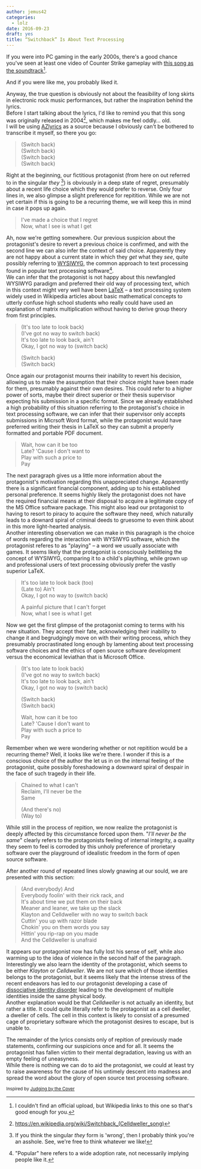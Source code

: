 ```yaml
---
author: jemus42
categories:
  - lolz
date: 2016-09-23
draft: yes
title: “Switchback” Is About Text Processing
---
```


If you were into PC gaming in the early 2000s, there's a good chance you've seen at least one video of Counter Strike gameplay with [this song as the soundtrack](https://www.youtube.com/watch?v=gjIbgUyJISY)[^1].
<!--more-->
And if you were like me, you probably liked it.  

Anyway, the true question is obviously not about the feasibility of long skirts in electronic rock music performances, but rather the inspiration behind the lyrics.  
Before I start talking about the lyrics, I'd like to remind you that this song was originally released in 2004[^2], which makes me feel oddly… old.  
I will be using [AZlyrics](http://www.azlyrics.com/lyrics/celldweller/switchback.html) as a source because I obviously can't be bothered to transcribe it myself, so there you go: 


> (Switch back)  
> (Switch back)  
> (Switch back)  
> (Switch back)

Right at the beginning, our fictitious protagonist (from here on out referred to in the singular *they* [^3]) is obviously in a deep state of regret, presumably about a recent life choice which they would prefer to reverse. Only four lines in, we also glimpse a slight preference for repitition. While we are not yet certain if this is going to be a recurring theme, we will keep this in mind in case it pops up again.  

> I've made a choice that I regret  
> Now, what I see is what I get

Ah, now we're getting somewhere. Our previous suspicion about the protagonist's desire to revert a previous choice is confirmed, and with the second line we can also infer the context of said choice. Apparently they are not happy about a current state in which they *get* what they *see*, quite possibly referring to [WYSIWYG](https://en.wikipedia.org/wiki/WYSIWYG), the common approach to text processing found in popular text processing software[^4].  
We can infer that the protagonist is not happy about this newfangled WYSIWYG paradigm and preferred their old way of processing text, which in this context might very well have been [LaTeX](https://en.wikipedia.org/wiki/LaTeX) – a text processing system widely used in Wikipedia articles about basic mathematical concepts to utterly confuse high school students who really could have used an explanation of matrix multiplication without having to derive group theory from first principles. 

> (It's too late to look back)  
> (I've got no way to switch back)  
> It's too late to look back, ain't  
> Okay, I got no way to (switch back)  
> 
> (Switch back)  
> (Switch back)  

Once again our protagonist mourns their inability to revert his decision, allowing us to make the assumption that their choice might have been made for them, presumably against their own desires. This could refer to a higher power of sorts, maybe their direct superior or their thesis supervisor expecting his submission in a specific format. Since we already established a high probability of this situation referring to the protagonist's choice in text processing software, we can infer that their supervisor only accepts submissions in Micrsoft Word format, while the protagonist would have preferred writing their thesis in LaTeX so they can submit a properly formatted and portable PDF document.

> Wait, how can it be too  
> Late? 'Cause I don't want to  
> Play with such a price to  
> Pay

The next paragraph gives us a little more information about the protagonist's motivation regarding this unappreciated change. Apparently there is a significant financial component, adding up to his established personal preference. It seems highly likely the protagonist does not have the required financial means at their disposal to acquire a legitimate copy of the MS Office software package. This might also lead our protagonist to having to resort to piracy to acquire the software they need, which naturally leads to a downard spiral of criminal deeds to gruesome to even think about in this more light-hearted analysis.  
Another interesting observation we can make in this paragraph is the choice of words regarding the interaction with WYSIWYG software, which the protagonist referes to as "playing" – a word we usually associate with games. It seems likely that the protagonist is consciously belittleing the concept of WYSIWYG, comparing it to a child's plaything, while grown up and professional users of text processing obviously prefer the vastly superior LaTeX.

> It's too late to look back (too)  
> (Late to) Ain't  
> Okay, I got no way to (switch back)  
> 
> A painful picture that I can't forget  
> Now, what I see is what I get

Now we get the first glimpse of the protagonist coming to terms with his new situation. They accept their fate, acknowledging their inability to change it and begrudgingly move on with their writing process, which they presumably procrastinated long enough by lamenting about text processing software choices and the ethics of open source software development versus the economical leviathan that is Microsoft Office.

> (It's too late to look back)  
> (I've got no way to switch back)  
> It's too late to look back, ain't  
> Okay, I got no way to (switch back)  
>    
> (Switch back)  
> (Switch back)  
>   
> Wait, how can it be too  
> Late? 'Cause I don't want to  
> Play with such a price to  
> Pay  

Remember when we were wondering whether or not repitition would be a recurring theme? Well, it looks like we're there. I wonder if this is a conscious choice of the author the let us in on the internal feeling of the protagonist, quite possibly foreshadowing a downward spiral of despair in the face of such tragedy in their life.

> Chained to what I can't  
> Reclaim, I'll never be the  
> Same  
>   
> (And there's no)  
> (Way to)

While still in the process of repition, we now realize the protagonist is deeply affected by this circumstance forced upon them. "*I'll never be the same*" clearly refers to the protagonists feeling of internal integrity, a quality they seem to feel is corroded by this unholy preference of prorietary software over the playground of idealistic freedom in the form of open source software.  

After another round of repeated lines slowly gnawing at our sould, we are presented with this section:

> (And everybody) And  
> Everybody foolin' with their rick rack, and  
> It's about time we put them on their back  
> Meaner and leaner, we take up the slack  
> Klayton and Celldweller with no way to switch back  
> Cuttin' you up with razor blade  
> Chokin' you on them words you say  
> Hittin' you rip-rap on you made  
> And the Celldweller is unafraid  

It appears our protagonist now has fully lost his sense of self, while also warming up to the idea of violence in the second half of the paragraph.  
Interestingly we also learn the identity of the protagonist, which seems to be either *Klayton* or *Celldweller*. We are not sure which of those identities belongs to the protagonist, but it seems likely that the intense stress of the recent endeavors has led to our protagonist developing a case of [dissociative identity disorder](https://en.wikipedia.org/wiki/Dissociative_identity_disorder) leading to the development of multiple identities inside the same physical body.  
Another explanation would be that *Celldweller* is not actually an identity, but rather a title. It could quite literally refer to the protagonist as a cell dweller, a dweller of cells. The cell in this context is likely to consist of a presumed cage of proprietary software which the protagonist desires to escape, but is unable to.  

The remainder of the lyrics consists only of repition of previously made statements, confirming our suspicions once and for all. It seems the protagonist has fallen victim to their mental degradation, leaving us with an empty feeling of uneasyness.  
While there is nothing we can do to aid the protagonist, we could at least try to raise awareness for the cause of his untimely descent into madness and spread the word about the glory of open source text processing software.


<small>Inspired by [Judging by the Cover](https://www.youtube.com/playlist?list=PLAbMhAYRuCUgRhWcNEpIT2QmX4zIZNkYb)</small>

[^1]: I couldn't find an official upload, but Wikipedia links to this one so that's good enough for you.
[^2]: https://en.wikipedia.org/wiki/Switchback_(Celldweller_song)
[^3]: If you think the singular *they* form is 'wrong', then I probably think you're an asshole. See, we're free to think whatever we like!
[^4]: "Popular" here refers to a wide adoption rate, not necessarily implying people like it.
